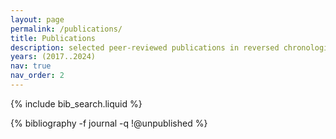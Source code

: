 ```yaml
---
layout: page
permalink: /publications/
title: Publications
description: selected peer-reviewed publications in reversed chronological order. 
years: (2017..2024)
nav: true
nav_order: 2
---
```


<!-- _pages/publications.md -->

<!-- Bibsearch Feature -->

{% include bib_search.liquid %}

<div class="publications">
{% bibliography -f journal -q !@unpublished %}
</div>

